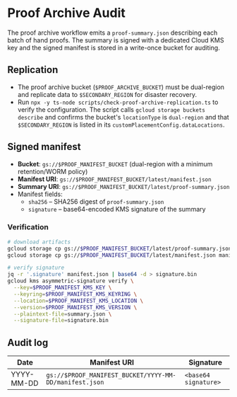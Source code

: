 # Proof Archive Audit

The proof archive workflow emits a `proof-summary.json` describing each batch of hand proofs. The summary is signed with a dedicated Cloud KMS key and the signed manifest is stored in a write-once bucket for auditing.

## Replication

- The proof archive bucket (`$PROOF_ARCHIVE_BUCKET`) must be dual-region and replicate data to `$SECONDARY_REGION` for disaster recovery.
- Run `npx -y ts-node scripts/check-proof-archive-replication.ts` to verify the configuration. The script calls `gcloud storage buckets describe` and confirms the bucket's `locationType` is `dual-region` and that `$SECONDARY_REGION` is listed in its `customPlacementConfig.dataLocations`.

## Signed manifest

- **Bucket**: `gs://$PROOF_MANIFEST_BUCKET` (dual-region with a minimum retention/WORM policy)
- **Manifest URI**: `gs://$PROOF_MANIFEST_BUCKET/latest/manifest.json`
- **Summary URI**: `gs://$PROOF_MANIFEST_BUCKET/latest/proof-summary.json`
- Manifest fields:
  - `sha256` – SHA256 digest of `proof-summary.json`
  - `signature` – base64-encoded KMS signature of the summary

### Verification

```bash
# download artifacts
gcloud storage cp gs://$PROOF_MANIFEST_BUCKET/latest/proof-summary.json summary.json
gcloud storage cp gs://$PROOF_MANIFEST_BUCKET/latest/manifest.json manifest.json

# verify signature
jq -r '.signature' manifest.json | base64 -d > signature.bin
gcloud kms asymmetric-signature verify \
  --key=$PROOF_MANIFEST_KMS_KEY \
  --keyring=$PROOF_MANIFEST_KMS_KEYRING \
  --location=$PROOF_MANIFEST_KMS_LOCATION \
  --version=$PROOF_MANIFEST_KMS_VERSION \
  --plaintext-file=summary.json \
  --signature-file=signature.bin
```

## Audit log

| Date       | Manifest URI                                   | Signature            |
|------------|------------------------------------------------|----------------------|
| YYYY-MM-DD | `gs://$PROOF_MANIFEST_BUCKET/YYYY-MM-DD/manifest.json` | `<base64 signature>` |
